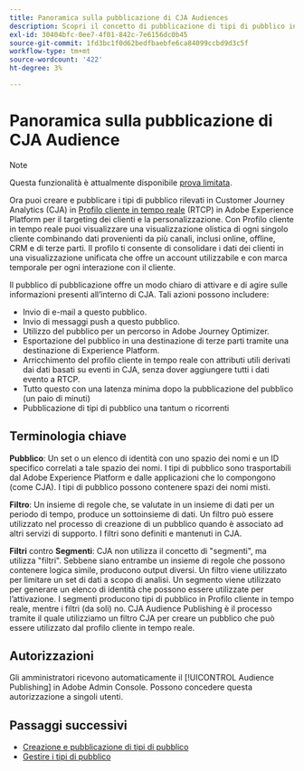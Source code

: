 ```yaml
---
title: Panoramica sulla pubblicazione di CJA Audiences
description: Scopri il concetto di pubblicazione di tipi di pubblico in Customer Journey Analytics
exl-id: 30404bfc-0ee7-4f01-842c-7e6156dc0b45
source-git-commit: 1fd3bc1f0d62bedfbaebfe6ca84099ccbd9d3c5f
workflow-type: tm+mt
source-wordcount: '422'
ht-degree: 3%

---
```


# Panoramica sulla pubblicazione di CJA Audience

>[!NOTE]
>
>Questa funzionalità è attualmente disponibile [prova limitata](/help/release-notes/releases.md).

Ora puoi creare e pubblicare i tipi di pubblico rilevati in Customer Journey Analytics (CJA) in [Profilo cliente in tempo reale](https://experienceleague.adobe.com/docs/experience-platform/profile/home.html?lang=it) (RTCP) in Adobe Experience Platform per il targeting dei clienti e la personalizzazione. Con Profilo cliente in tempo reale puoi visualizzare una visualizzazione olistica di ogni singolo cliente combinando dati provenienti da più canali, inclusi online, offline, CRM e di terze parti. Il profilo ti consente di consolidare i dati dei clienti in una visualizzazione unificata che offre un account utilizzabile e con marca temporale per ogni interazione con il cliente.

Il pubblico di pubblicazione offre un modo chiaro di attivare e di agire sulle informazioni presenti all’interno di CJA. Tali azioni possono includere:

* Invio di e-mail a questo pubblico.
* Invio di messaggi push a questo pubblico.
* Utilizzo del pubblico per un percorso in Adobe Journey Optimizer.
* Esportazione del pubblico in una destinazione di terze parti tramite una destinazione di Experience Platform.
* Arricchimento del profilo cliente in tempo reale con attributi utili derivati dai dati basati su eventi in CJA, senza dover aggiungere tutti i dati evento a RTCP.
* Tutto questo con una latenza minima dopo la pubblicazione del pubblico (un paio di minuti)
* Pubblicazione di tipi di pubblico una tantum o ricorrenti

## Terminologia chiave

**Pubblico**: Un set o un elenco di identità con uno spazio dei nomi e un ID specifico correlati a tale spazio dei nomi. I tipi di pubblico sono trasportabili dal Adobe Experience Platform e dalle applicazioni che lo compongono (come CJA). I tipi di pubblico possono contenere spazi dei nomi misti.

**Filtro**: Un insieme di regole che, se valutate in un insieme di dati per un periodo di tempo, produce un sottoinsieme di dati. Un filtro può essere utilizzato nel processo di creazione di un pubblico quando è associato ad altri servizi di supporto. I filtri sono definiti e mantenuti in CJA.

**Filtri** contro **Segmenti**: CJA non utilizza il concetto di &quot;segmenti&quot;, ma utilizza &quot;filtri&quot;. Sebbene siano entrambe un insieme di regole che possono contenere logica simile, producono output diversi. Un filtro viene utilizzato per limitare un set di dati a scopo di analisi. Un segmento viene utilizzato per generare un elenco di identità che possono essere utilizzate per l’attivazione. I segmenti producono tipi di pubblico in Profilo cliente in tempo reale, mentre i filtri (da soli) no. CJA Audience Publishing è il processo tramite il quale utilizziamo un filtro CJA per creare un pubblico che può essere utilizzato dal profilo cliente in tempo reale.

## Autorizzazioni

Gli amministratori ricevono automaticamente il [!UICONTROL Audience Publishing] in Adobe Admin Console. Possono concedere questa autorizzazione a singoli utenti.

## Passaggi successivi

* [Creazione e pubblicazione di tipi di pubblico](/help/components/audiences/publish.md)
* [Gestire i tipi di pubblico](/help/components/audiences/manage.md)
